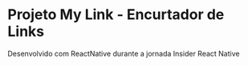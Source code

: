# Projeto My Link - Encurtador de Links

Desenvolvido com ReactNative durante a jornada Insider React Native
